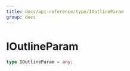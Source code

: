 ```yaml
---
title: docs/api-reference/type/IOutlineParam
group: docs
---
```


# IOutlineParam

```ts
type IOutlineParam = any;
```


